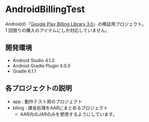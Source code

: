 # AndroidBillingTest
Androidの「[Google Play Billing Library 3.0](https://developer.android.com/google/play/billing/release-notes?hl=ja)」の検証用プロジェクト。  
1 回限りの購入のアイテムにしか対応していません。  

## 開発環境
- Android Studio 4.1.3
- Android Gradle Plugin 4.0.0
- Gradle 6.1.1

## 各プロジェクトの説明
- app : 動作テスト用のプロジェクト
- blling : 課金処理をAARにまとめるプロジェクト
  - AAR内のJARのみを使用するようにしています。
